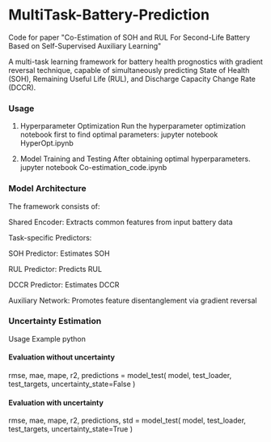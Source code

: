 # MultiTask-Battery-Prediction

Code for paper "Co-Estimation of SOH and RUL For Second-Life Battery Based on Self-Supervised Auxiliary Learning"

A multi-task learning framework for battery health prognostics with gradient reversal technique, capable of simultaneously predicting State of Health (SOH), Remaining Useful Life (RUL), and Discharge Capacity Change Rate (DCCR).

### Usage
1. Hyperparameter Optimization
Run the hyperparameter optimization notebook first to find optimal parameters:
jupyter notebook HyperOpt.ipynb

3. Model Training and Testing
After obtaining optimal hyperparameters.
jupyter notebook Co-estimation_code.ipynb

### Model Architecture
The framework consists of:

Shared Encoder: Extracts common features from input battery data

Task-specific Predictors:

SOH Predictor: Estimates SOH

RUL Predictor: Predicts RUL

DCCR Predictor: Estimates DCCR

Auxiliary Network: Promotes feature disentanglement via gradient reversal

### Uncertainty Estimation
Usage Example
python
#### Evaluation without uncertainty
rmse, mae, mape, r2, predictions = model_test(
    model, test_loader, test_targets, uncertainty_state=False
)

#### Evaluation with uncertainty
rmse, mae, mape, r2, predictions, std = model_test(
    model, test_loader, test_targets, uncertainty_state=True
)
